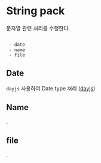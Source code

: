 # String pack 
문자열 관련 처리를 수행한다. 
```file

 - date
 - name
 - file

```


## Date
`dayjs` 사용하여 Date type 처리 ([dayjs](https://day.js.org/))



## Name
.


## file 
.


